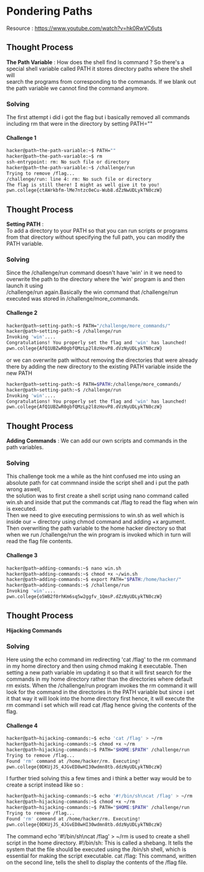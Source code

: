 # Pondering Paths 

Resource : https://www.youtube.com/watch?v=hk0RwVC6uts
## Thought Process 
**The Path Variable** : How does the shell find ls command ? So there's a special shell variable called PATH it stores directory paths where the shell will <br>
search the programs from corresponding to the commands. If we blank out the path variable we cannot find the command anymore. 

### Solving 
The first attempt i did i got the flag but i basically removed all commands including rm that were in the directory by setting PATH="" <br>
#### Challenge 1
```bash
hacker@path~the-path-variable:~$ PATH=""
hacker@path~the-path-variable:~$ rm
ssh-entrypoint: rm: No such file or directory
hacker@path~the-path-variable:~$ /challenge/run
Trying to remove /flag...
/challenge/run: line 4: rm: No such file or directory
The flag is still there! I might as well give it to you!
pwn.college{ctAWrkbfm-lMe7ntzc0eCu-Wub8.dZzNwUDLykTN0czW}
```
## Thought Process 
**Setting PATH** :  
To add a directory to your PATH so that you can run scripts or programs from that directory without specifying the full path, you can modify the PATH variable.<br>


### Solving 
Since the /challenge/run command doesn't have 'win' in it we need to overwrite the path to the directory where the 'win' program is and then launch it using <br>
/challenge/run again.Basically the win command that /challenge/run executed was stored in /challenge/more_commands.
#### Challenge 2
```bash
hacker@path~setting-path:~$ PATH="/challenge/more_commands/"
hacker@path~setting-path:~$ /challenge/run
Invoking 'win'....
Congratulations! You properly set the flag and 'win' has launched!
pwn.college{AfQ1UBZwR0gbfQMzLp2l8zHovP8.dVzNyUDLykTN0czW}
```
or we can overwrite path without removing the directories that were already there by adding the new directory to the existing PATH variable inside the new PATH 
```bash
hacker@path~setting-path:~$ PATH=$PATH:/challenge/more_commands/
hacker@path~setting-path:~$ /challenge/run
Invoking 'win'....
Congratulations! You properly set the flag and 'win' has launched!
pwn.college{AfQ1UBZwR0gbfQMzLp2l8zHovP8.dVzNyUDLykTN0czW}
```
## Thought Process 
**Adding Commands** : We can add our own scripts and commands in the path variables.
### Solving 
This challenge took me a while as the hint confused me into using an absolute path for cat commnand inside the script shell and i put the path wrong aswell,<br>
the solution was to first create a shell script using nano command called win.sh and inside that put the commands cat /flag to read the flag when win is executed.<br> Then we need to give executing permissions to win.sh as well which is inside our ~ directory using chmod command and adding +x argument. <br>
Then overwriting the path variable to the home hacker directory so that when we run /challenge/run the win program is invoked which in turn will read the flag file contents.
#### Challenge 3
```bash
hacker@path~adding-commands:~$ nano win.sh
hacker@path~adding-commands:~$ chmod +x ~/win.sh
hacker@path~adding-commands:~$ export PATH="$PATH:/home/hacker/"
hacker@path~adding-commands:~$ /challenge/run
Invoking 'win'....
pwn.college{o5WB2f0rhKm6sq5w2ggfv_1QmsP.dZzNyUDLykTN0czW}
```
## Thought Process 
**Hijacking Commands** 

### Solving 
Here using the echo command im redirecting 'cat /flag' to the rm command in my home directory and then using chmod making it executable. Then setting a new path variable im updating it so that it will first search for the commands in my home directory rather than the directories where default rm exists. When the /challenge/run program invokes the rm command it will look for the command in the directories in the PATH variable but since i set it that way it will look into the home directory first hence, it will execute the rm command i set which will read cat /flag hence giving the contents of the flag.
#### Challenge 4
```bash
hacker@path~hijacking-commands:~$ echo 'cat /flag' > ~/rm
hacker@path~hijacking-commands:~$ chmod +x ~/rm
hacker@path~hijacking-commands:~$ PATH="$HOME:$PATH" /challenge/run
Trying to remove /flag...
Found 'rm' command at /home/hacker/rm. Executing!
pwn.college{0DKUjJS_4JGvED8wHI30wdmn8tb.ddzNyUDLykTN0czW}
```
I further tried solving this a few times and i think a better way would be to create a script instead like so :
```bash
hacker@path~hijacking-commands:~$ echo '#!/bin/sh\ncat /flag' > ~/rm
hacker@path~hijacking-commands:~$ chmod +x ~/rm
hacker@path~hijacking-commands:~$ PATH="$HOME:$PATH" /challenge/run
Trying to remove /flag...
Found 'rm' command at /home/hacker/rm. Executing!
pwn.college{0DKUjJS_4JGvED8wHI30wdmn8tb.ddzNyUDLykTN0czW}
```
The command echo '#!/bin/sh\ncat /flag' > ~/rm is used to create a shell script in the home directory. #!/bin/sh: This is called a shebang. It tells the system that the file should be executed using the /bin/sh shell, which is essential for making the script executable.
cat /flag: This command, written on the second line, tells the shell to display the contents of the /flag file.


